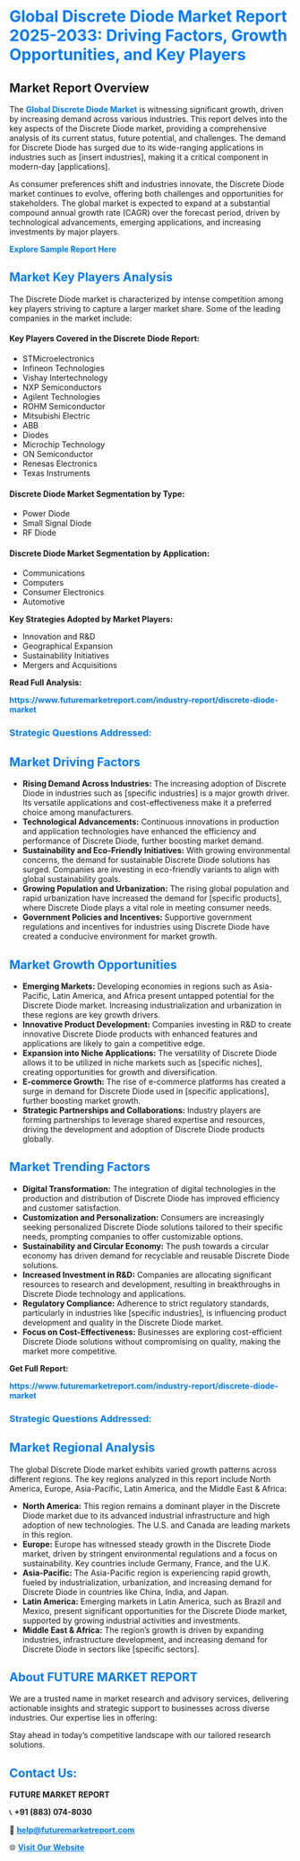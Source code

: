 <h1 style="color: #007BFF;">Global Discrete Diode Market Report 2025-2033: Driving Factors, Growth Opportunities, and Key Players</h1>

<section id="overview">
<h2>Market Report Overview</h2>
<p>The <a href="https://www.futuremarketreport.com/industry-report/discrete-diode-market" style="color: #007BFF; text-decoration: none;"><strong>Global Discrete Diode Market</strong></a> is witnessing significant growth, driven by increasing demand across various industries. This report delves into the key aspects of the Discrete Diode market, providing a comprehensive analysis of its current status, future potential, and challenges. The demand for Discrete Diode has surged due to its wide-ranging applications in industries such as [insert industries], making it a critical component in modern-day [applications].</p>
<p>As consumer preferences shift and industries innovate, the Discrete Diode market continues to evolve, offering both challenges and opportunities for stakeholders. The global market is expected to expand at a substantial compound annual growth rate (CAGR) over the forecast period, driven by technological advancements, emerging applications, and increasing investments by major players.</p>
</section>

<section id="overview">
<p><a href="https://www.futuremarketreport.com/request-sample/reportId=75677" style="color: #007BFF; text-decoration: none;"><strong>Explore Sample Report Here</strong></a></p>
</section>

<section id="key-players">
<h2 style="color: #007BFF;">Market Key Players Analysis</h2>
<p>The Discrete Diode market is characterized by intense competition among key players striving to capture a larger market share. Some of the leading companies in the market include:</p>
<h4>Key Players Covered in the Discrete Diode Report:</h4>
<ul><li>STMicroelectronics</li><li>Infineon Technologies</li><li>Vishay Intertechnology</li><li>NXP Semiconductors</li><li>Agilent Technologies</li><li>ROHM Semiconductor</li><li>Mitsubishi Electric</li><li>ABB</li><li>Diodes</li><li>Microchip Technology</li><li>ON Semiconductor</li><li>Renesas Electronics</li><li>Texas Instruments</li></ul>
<h4>Discrete Diode Market Segmentation by Type:</h4>
<ul><li>Power Diode</li><li>Small Signal Diode</li><li>RF Diode</li></ul>

<h4>Discrete Diode Market Segmentation by Application:</h4>
<ul><li>Communications</li><li>Computers</li><li>Consumer Electronics</li><li>Automotive</li></ul>
<p><strong>Key Strategies Adopted by Market Players:</strong></p>
<ul>
<li>Innovation and R&D</li>
<li>Geographical Expansion</li>
<li>Sustainability Initiatives</li>
<li>Mergers and Acquisitions</li>
</ul>
</section>

<section>
<p><strong>Read Full Analysis: </strong></p><a href="https://www.futuremarketreport.com/industry-report/discrete-diode-market" style="color: #007BFF; text-decoration: none;"><strong>https://www.futuremarketreport.com/industry-report/discrete-diode-market</strong></a>
<h3 style="color: #007BFF;">Strategic Questions Addressed:</h3>
</section>

<section id="driving-factors">
<h2 style="color: #007BFF;">Market Driving Factors</h2>
<ul>
<li><strong>Rising Demand Across Industries:</strong> The increasing adoption of Discrete Diode in industries such as [specific industries] is a major growth driver. Its versatile applications and cost-effectiveness make it a preferred choice among manufacturers.</li>
<li><strong>Technological Advancements:</strong> Continuous innovations in production and application technologies have enhanced the efficiency and performance of Discrete Diode, further boosting market demand.</li>
<li><strong>Sustainability and Eco-Friendly Initiatives:</strong> With growing environmental concerns, the demand for sustainable Discrete Diode solutions has surged. Companies are investing in eco-friendly variants to align with global sustainability goals.</li>
<li><strong>Growing Population and Urbanization:</strong> The rising global population and rapid urbanization have increased the demand for [specific products], where Discrete Diode plays a vital role in meeting consumer needs.</li>
<li><strong>Government Policies and Incentives:</strong> Supportive government regulations and incentives for industries using Discrete Diode have created a conducive environment for market growth.</li>
</ul>
</section>

<section id="growth-opportunities">
<h2 style="color: #007BFF;">Market Growth Opportunities</h2>
<ul>
<li><strong>Emerging Markets:</strong> Developing economies in regions such as Asia-Pacific, Latin America, and Africa present untapped potential for the Discrete Diode market. Increasing industrialization and urbanization in these regions are key growth drivers.</li>
<li><strong>Innovative Product Development:</strong> Companies investing in R&D to create innovative Discrete Diode products with enhanced features and applications are likely to gain a competitive edge.</li>
<li><strong>Expansion into Niche Applications:</strong> The versatility of Discrete Diode allows it to be utilized in niche markets such as [specific niches], creating opportunities for growth and diversification.</li>
<li><strong>E-commerce Growth:</strong> The rise of e-commerce platforms has created a surge in demand for Discrete Diode used in [specific applications], further boosting market growth.</li>
<li><strong>Strategic Partnerships and Collaborations:</strong> Industry players are forming partnerships to leverage shared expertise and resources, driving the development and adoption of Discrete Diode products globally.</li>
</ul>
</section>

<section id="trending-factors">
<h2 style="color: #007BFF;">Market Trending Factors</h2>
<ul>
<li><strong>Digital Transformation:</strong> The integration of digital technologies in the production and distribution of Discrete Diode has improved efficiency and customer satisfaction.</li>
<li><strong>Customization and Personalization:</strong> Consumers are increasingly seeking personalized Discrete Diode solutions tailored to their specific needs, prompting companies to offer customizable options.</li>
<li><strong>Sustainability and Circular Economy:</strong> The push towards a circular economy has driven demand for recyclable and reusable Discrete Diode solutions.</li>
<li><strong>Increased Investment in R&D:</strong> Companies are allocating significant resources to research and development, resulting in breakthroughs in Discrete Diode technology and applications.</li>
<li><strong>Regulatory Compliance:</strong> Adherence to strict regulatory standards, particularly in industries like [specific industries], is influencing product development and quality in the Discrete Diode market.</li>
<li><strong>Focus on Cost-Effectiveness:</strong> Businesses are exploring cost-efficient Discrete Diode solutions without compromising on quality, making the market more competitive.</li>
</ul>
</section>

<section>
<p><strong>Get Full Report: </strong></p><a href="https://www.futuremarketreport.com/industry-report/discrete-diode-market" style="color: #007BFF; text-decoration: none;"><strong>https://www.futuremarketreport.com/industry-report/discrete-diode-market</strong></a>
<h3 style="color: #007BFF;">Strategic Questions Addressed:</h3>
</section>


<section id="regional-analysis">
<h2 style="color: #007BFF;">Market Regional Analysis</h2>
<p>The global Discrete Diode market exhibits varied growth patterns across different regions. The key regions analyzed in this report include North America, Europe, Asia-Pacific, Latin America, and the Middle East & Africa:</p>
<ul>
<li><strong>North America:</strong> This region remains a dominant player in the Discrete Diode market due to its advanced industrial infrastructure and high adoption of new technologies. The U.S. and Canada are leading markets in this region.</li>
<li><strong>Europe:</strong> Europe has witnessed steady growth in the Discrete Diode market, driven by stringent environmental regulations and a focus on sustainability. Key countries include Germany, France, and the U.K.</li>
<li><strong>Asia-Pacific:</strong> The Asia-Pacific region is experiencing rapid growth, fueled by industrialization, urbanization, and increasing demand for Discrete Diode in countries like China, India, and Japan.</li>
<li><strong>Latin America:</strong> Emerging markets in Latin America, such as Brazil and Mexico, present significant opportunities for the Discrete Diode market, supported by growing industrial activities and investments.</li>
<li><strong>Middle East & Africa:</strong> The region’s growth is driven by expanding industries, infrastructure development, and increasing demand for Discrete Diode in sectors like [specific sectors].</li>
</ul>
</section>

<footer>
<h2 style="color: #007BFF;">About FUTURE MARKET REPORT</h2>
<p>We are a trusted name in market research and advisory services, delivering actionable insights and strategic support to businesses across diverse industries. Our expertise lies in offering:</p>

<p>Stay ahead in today’s competitive landscape with our tailored research solutions.</p>

<h2 style="color: #007BFF;">Contact Us:</h2>
<p><strong>FUTURE MARKET REPORT</strong></p>
<p>📞 <strong>+91 (883) 074-8030</strong></p>
<p>📧 <strong><a href="mailto:help@futuremarketreport.com" style="color: #007BFF;">help@futuremarketreport.com</a></strong></p>
<p>🌐 <strong><a href="https://www.futuremarketreport.com/" style="color: #007BFF;">Visit Our Website</a></strong></p>
</footer>